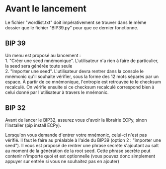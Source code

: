 # Avant le lancement

Le fichier "wordlist.txt" doit impérativement se trouver dans le même dossier que le fichier "BIP39.py" pour que ce dernier fonctionne.

## BIP 39

Un menu est proposé au lancement :\
    1. "Créer une seed mnémonique". L'utilisateur n'a rien à faire de particulier, la seed sera générée toute seule\
    2. "Importer une seed". L'utilisateur devra rentrer dans la console le mnémonic qu'il souhaite vérifier, sous la forme des 12 mots séparés par un espace. À partir de ce mnémonique, l'entropie est retrouvée te le checksum recalculé. On vérifie ensuite si ce checksum recalculé correspond bien à celui donné par l'utilisateur à travers le mnémonic.



## BIP 32

Avant de lancer le BIP32, assurez vous d'avoir la librairie ECPy, sinon l'installer (pip install ECPy).

Lorsqu'on vous demande d'entrer votre mnémonic, celui-ci n'est pas vérifié. Il faut le faire au préalable à l'aide du BIP39 (option 2 : "importer une seed").
Il vous est proposé de rentrer une phrase secrète s'ajoutant au salt au moment de la génération de la root seed. Cette phrase secrète peut contenir n'importe quoi et est optionnelle (vous pouvez donc simplement appuyer sur entrée si vous ne souhaitez pas en ajouter)
